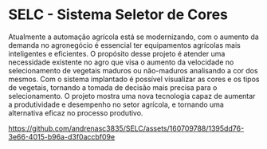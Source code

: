 # SELC - Sistema Seletor de Cores
Atualmente a automação agrícola está se modernizando, com o aumento da demanda no agronegócio é essencial ter equipamentos agrícolas mais inteligentes e eficientes. O propósito desse projeto é atender uma necessidade existente no agro que visa o aumento da velocidade no selecionamento de vegetais maduros ou não-maduros analisando a cor dos mesmos. Com o sistema implantado é possível visualizar as cores e os tipos de vegetais, tornando a tomada de decisão mais precisa para o selecionamento. O projeto mostra uma nova tecnologia capaz de aumentar a produtividade e desempenho no setor agrícola, e tornando uma alternativa eficaz no processo produtivo.


https://github.com/andrenasc3835/SELC/assets/160709788/1395dd76-3e66-4015-b96a-d3f0accbf09e

